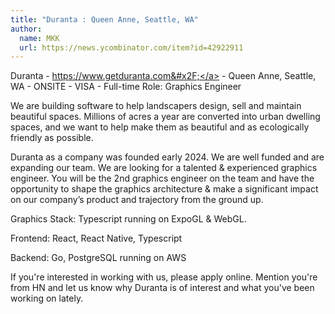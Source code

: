 ```yaml
---
title: "Duranta : Queen Anne, Seattle, WA"
author:
  name: MKK
  url: https://news.ycombinator.com/item?id=42922911
---
```

Duranta - <a href="https:&#x2F;&#x2F;www.getduranta.com&#x2F;" rel="nofollow">https:&#x2F;&#x2F;www.getduranta.com&#x2F;</a> - Queen Anne, Seattle, WA - ONSITE - VISA - Full-time
Role: Graphics Engineer

We are building software to help landscapers design, sell and maintain beautiful spaces. Millions of acres a year are converted into urban dwelling spaces, and we want to help make them as beautiful and as ecologically friendly as possible.

Duranta as a company was founded early 2024. We are well funded and are expanding our team. We are looking for a talented &amp; experienced graphics engineer. You will be the 2nd graphics engineer on the team and have the opportunity to shape the graphics architecture &amp; make a significant impact on our company’s product and trajectory from the ground up.

Graphics Stack: Typescript running on ExpoGL &amp; WebGL.

Frontend: React, React Native, Typescript

Backend: Go, PostgreSQL running on AWS

If you&#x27;re interested in working with us, please apply online. Mention you&#x27;re from HN and let us know why Duranta is of interest and what you&#x27;ve been working on lately.
<JobApplication />
